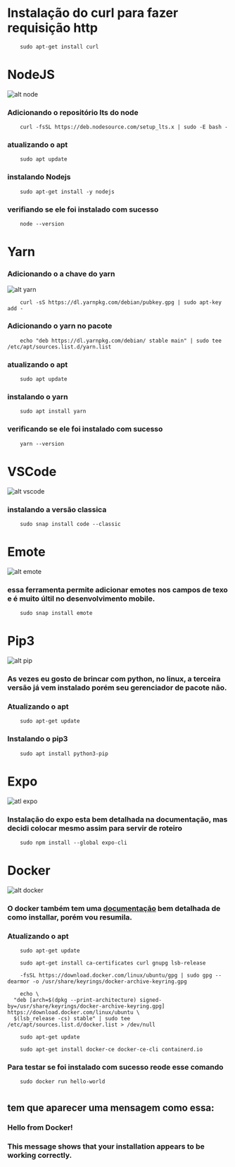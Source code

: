 # Instalação do curl para fazer requisição http
```console
    sudo apt-get install curl
```

# NodeJS
![alt node](./assets/node.png)

### Adicionando o repositório lts do node

```console
    curl -fsSL https://deb.nodesource.com/setup_lts.x | sudo -E bash -
```
### atualizando o apt
```console
    sudo apt update
```

### instalando Nodejs

```console
    sudo apt-get install -y nodejs
```

### verifiando se ele foi instalado com sucesso

```console
    node --version
```


# Yarn

### Adicionando o a chave do yarn
![alt yarn](./assets/yarn.png)
```console
    curl -sS https://dl.yarnpkg.com/debian/pubkey.gpg | sudo apt-key add -
```
### Adicionando o yarn no pacote

```console
    echo "deb https://dl.yarnpkg.com/debian/ stable main" | sudo tee /etc/apt/sources.list.d/yarn.list
```
### atualizando o apt
```console
    sudo apt update
```

### instalando o yarn
```console
    sudo apt install yarn
```
### verificando se ele foi instalado com sucesso

```console
    yarn --version
```

# VSCode
![alt vscode](./assets/vscode.webp)

### instalando a versão classica

```console
    sudo snap install code --classic
```

# Emote
![alt emote](./assets/emote.webp)
### essa ferramenta permite adicionar emotes nos campos de texo e é muito últil no desenvolvimento mobile.

```console
    sudo snap install emote
```

# Pip3
![alt pip](./assets/pip3.png)
### As vezes eu gosto de brincar com python, no linux, a terceira versão já vem instalado porém seu gerenciador de pacote não.

### Atualizando o apt
```console
    sudo apt-get update
```

### Instalando o pip3
```console
    sudo apt install python3-pip
```

# Expo
![atl expo](./assets/expo.png)
### Instalação do expo esta bem detalhada na documentação, mas decidi colocar mesmo assim para servir de roteiro

```console
    sudo npm install --global expo-cli
```

# Docker
![alt docker](./assets/docker.png)
### O docker também tem uma [documentação](https://docs.docker.com/engine/install/ubuntu/) bem detalhada de como installar, porém vou resumila.

### Atualizando o apt
```console
    sudo apt-get update
```

```console
    sudo apt-get install ca-certificates curl gnupg lsb-release
```

```console
    -fsSL https://download.docker.com/linux/ubuntu/gpg | sudo gpg --dearmor -o /usr/share/keyrings/docker-archive-keyring.gpg
```

```console
    echo \
  "deb [arch=$(dpkg --print-architecture) signed-by=/usr/share/keyrings/docker-archive-keyring.gpg] https://download.docker.com/linux/ubuntu \
  $(lsb_release -cs) stable" | sudo tee /etc/apt/sources.list.d/docker.list > /dev/null
```

```console
    sudo apt-get update
```
```console
    sudo apt-get install docker-ce docker-ce-cli containerd.io
```

### Para testar se foi instalado com sucesso reode esse comando

```console
    sudo docker run hello-world
```
# 
## tem que aparecer uma mensagem como essa:

###    Hello from Docker!
###  This message shows that your installation appears to be working correctly.


